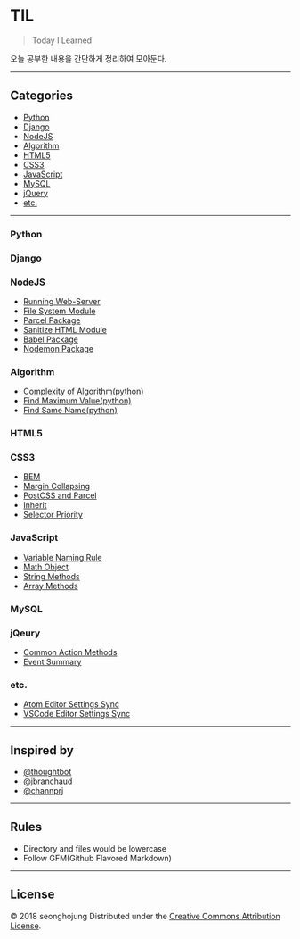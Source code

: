# TIL
> Today I Learned

오늘 공부한 내용을 간단하게 정리하여 모아둔다.

---

## Categories
* [Python](#python)
* [Django](#django)
* [NodeJS](#nodejs)
* [Algorithm](#algorithm)
* [HTML5](#html5)
* [CSS3](#css3)
* [JavaScript](#javascript)
* [MySQL](#mysql)
* [jQuery](#jqeury)
* [etc.](#etc)

---

### Python

### Django

### NodeJS

- [Running Web-Server](nodejs/running-webserver.md)
- [File System Module](nodejs/file-system-module.md)
- [Parcel Package](nodejs/parcel.md)
- [Sanitize HTML Module](nodejs/sanitize-html.md)
- [Babel Package](nodejs/babel.md)
- [Nodemon Package](nodejs/nodemon.md)

### Algorithm

- [Complexity of Algorithm(python)](algorithm/complexity-of-algorithm.md)
- [Find Maximum Value(python)](algorithm/find-maximum-value.md)
- [Find Same Name(python)](algorithm/find-same-name.md)

### HTML5

### CSS3

- [BEM](css3/BEM.md)
- [Margin Collapsing](css3/margin-collapsing.md)
- [PostCSS and Parcel](css3/postcss-and-parcel.md)
- [Inherit](css3/inherit.md)
- [Selector Priority](css3/selector-priority.md)

### JavaScript

- [Variable Naming Rule](javascript/variable-naming-rule.md)
- [Math Object](javascript/math-object.md)
- [String Methods](javascript/string-methods.md)
- [Array Methods](javascript/array-methods.md)

### MySQL

### jQeury

- [Common Action Methods](jquery/action-method.md)
- [Event Summary](jquery/event-summary.md)

### etc.

- [Atom Editor Settings Sync](etc/atom-settings-sync.md)
- [VSCode Editor Settings Sync](etc/vscode-settings-sync.md)

---

## Inspired by

* [@thoughtbot](https://github.com/thoughtbot/til)
* [@jbranchaud](https://github.com/jbranchaud/til)
* [@channprj](https://github.com/channprj/til)

---

## Rules
* Directory and files would be lowercase
* Follow GFM(Github Flavored Markdown)

---

## License

© 2018 seonghojung
Distributed under the [Creative Commons Attribution License][license].

[license]: http://creativecommons.org/licenses/by/3.0/
